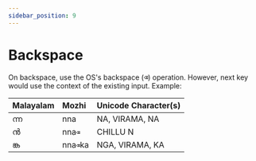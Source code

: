 ```yaml
---
sidebar_position: 9
---
```


# Backspace

On backspace, use the OS's backspace (<kbd>⌫</kbd>) operation. However, next key would use the context of the existing input. Example:

| Malayalam | Mozhi             | Unicode Character(s) |
| :-------- | :---------------- | :------------------- |
| ന്ന        | nna               | NA, VIRAMA, NA       |
| ൻ         | nna<kbd>⌫</kbd>   | CHILLU N             |
| ങ്ക        | nna<kbd>⌫</kbd>ka | NGA, VIRAMA, KA      |